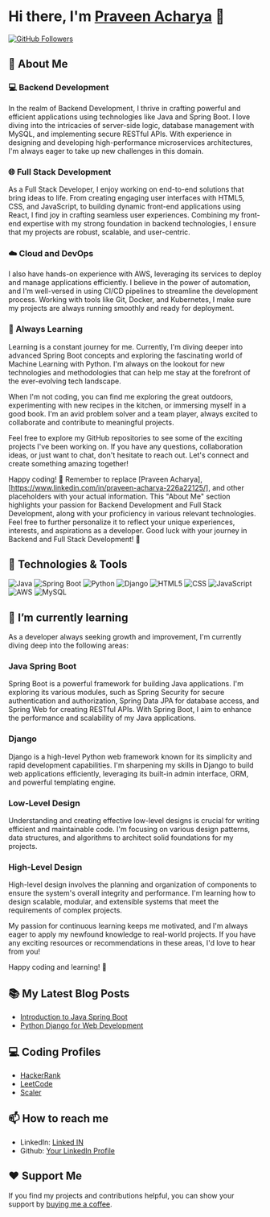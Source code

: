 # Hi there, I'm [Praveen Acharya](https://www.linkedin.com/in/praveen-acharya-226a22125/) 👋


[![GitHub Followers](https://img.shields.io/github/followers/your_github_username?label=Follow&style=social)](https://github.com/PraviinPravii)

## 🚀 About Me

### 💻 Backend Development

In the realm of Backend Development, I thrive in crafting powerful and efficient applications using technologies like Java and Spring Boot. I love diving into the intricacies of server-side logic, database management with MySQL, and implementing secure RESTful APIs. With experience in designing and developing high-performance microservices architectures, I'm always eager to take up new challenges in this domain.

### 🌐 Full Stack Development

As a Full Stack Developer, I enjoy working on end-to-end solutions that bring ideas to life. From creating engaging user interfaces with HTML5, CSS, and JavaScript, to building dynamic front-end applications using React, I find joy in crafting seamless user experiences. Combining my front-end expertise with my strong foundation in backend technologies, I ensure that my projects are robust, scalable, and user-centric.

### ☁️ Cloud and DevOps

I also have hands-on experience with AWS, leveraging its services to deploy and manage applications efficiently. I believe in the power of automation, and I'm well-versed in using CI/CD pipelines to streamline the development process. Working with tools like Git, Docker, and Kubernetes, I make sure my projects are always running smoothly and ready for deployment.

### 🌱 Always Learning

Learning is a constant journey for me. Currently, I'm diving deeper into advanced Spring Boot concepts and exploring the fascinating world of Machine Learning with Python. I'm always on the lookout for new technologies and methodologies that can help me stay at the forefront of the ever-evolving tech landscape.

When I'm not coding, you can find me exploring the great outdoors, experimenting with new recipes in the kitchen, or immersing myself in a good book. I'm an avid problem solver and a team player, always excited to collaborate and contribute to meaningful projects.

Feel free to explore my GitHub repositories to see some of the exciting projects I've been working on. If you have any questions, collaboration ideas, or just want to chat, don't hesitate to reach out. Let's connect and create something amazing together!

Happy coding! 🚀
Remember to replace [Praveen Acharya], [https://www.linkedin.com/in/praveen-acharya-226a22125/], and other placeholders with your actual information. This "About Me" section highlights your passion for Backend Development and Full Stack Development, along with your proficiency in various relevant technologies. Feel free to further personalize it to reflect your unique experiences, interests, and aspirations as a developer. Good luck with your journey in Backend and Full Stack Development! 🌟


## 🔧 Technologies & Tools

![Java](https://img.shields.io/badge/-Java-007396?style=flat-square&logo=java&logoColor=white)
![Spring Boot](https://img.shields.io/badge/-Spring%20Boot-6DB33F?style=flat-square&logo=spring&logoColor=white)
![Python](https://img.shields.io/badge/-Python-3776AB?style=flat-square&logo=python&logoColor=white)
![Django](https://img.shields.io/badge/-Django-092E20?style=flat-square&logo=django&logoColor=white)
![HTML5](https://img.shields.io/badge/-HTML5-E34F26?style=flat-square&logo=html5&logoColor=white)
![CSS](https://img.shields.io/badge/-CSS-1572B6?style=flat-square&logo=css3&logoColor=white)
![JavaScript](https://img.shields.io/badge/-JavaScript-F7DF1E?style=flat-square&logo=javascript&logoColor=black)
![AWS](https://img.shields.io/badge/-AWS-232F3E?style=flat-square&logo=amazon-aws&logoColor=white)
![MySQL](https://img.shields.io/badge/-MySQL-4479A1?style=flat-square&logo=mysql&logoColor=white)



## 🌱 I’m currently learning

As a developer always seeking growth and improvement, I'm currently diving deep into the following areas:

### Java Spring Boot

Spring Boot is a powerful framework for building Java applications. I'm exploring its various modules, such as Spring Security for secure authentication and authorization, Spring Data JPA for database access, and Spring Web for creating RESTful APIs. With Spring Boot, I aim to enhance the performance and scalability of my Java applications.

### Django

Django is a high-level Python web framework known for its simplicity and rapid development capabilities. I'm sharpening my skills in Django to build web applications efficiently, leveraging its built-in admin interface, ORM, and powerful templating engine.

### Low-Level Design

Understanding and creating effective low-level designs is crucial for writing efficient and maintainable code. I'm focusing on various design patterns, data structures, and algorithms to architect solid foundations for my projects.

### High-Level Design

High-level design involves the planning and organization of components to ensure the system's overall integrity and performance. I'm learning how to design scalable, modular, and extensible systems that meet the requirements of complex projects.

My passion for continuous learning keeps me motivated, and I'm always eager to apply my newfound knowledge to real-world projects. If you have any exciting resources or recommendations in these areas, I'd love to hear from you!

Happy coding and learning! 🚀


## 📚 My Latest Blog Posts

<!-- BLOG-POST-LIST:START -->
- [Introduction to Java Spring Boot](https://link-to-your-blog-post)
- [Python Django for Web Development](https://link-to-your-blog-post)
<!-- BLOG-POST-LIST:END -->

## 💻 Coding Profiles

- [HackerRank](https://www.hackerrank.com/Pravii2253?hr_r=1)
- [LeetCode](https://leetcode.com/praviin/s)
- [Scaler](https://www.scaler.com/academy/profile/3e75f8c137bf/)

## 📫 How to reach me

- LinkedIn: [Linked IN]([https://yourwebsite.com](https://www.linkedin.com/in/praveen-acharya-226a22125/))
- Github: [Your LinkedIn Profile](https://github.com/PraviinPravii)

## ❤️ Support Me

If you find my projects and contributions helpful, you can show your support by [buying me a coffee](https://buymeacoff.ee/your_coffee_username).

<!--
**Additional sections or customization can be added based on your preferences and projects.
-->
